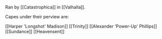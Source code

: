 Ran by [[Catastrophica]] in [[Valhalla]].

Capes under their perview are:

[[Harper 'Longshot' Madison]]
[[Trinity]]
[[Alexander 'Power-Up' Phillips]]
[[Sundance]]
[[Heavensent]]